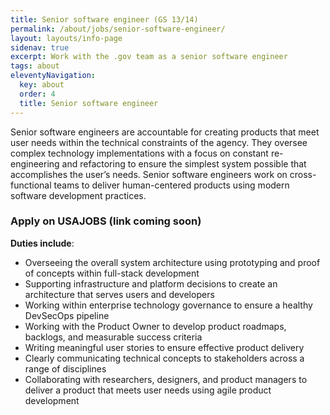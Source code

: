 ```yaml
---
title: Senior software engineer (GS 13/14)
permalink: /about/jobs/senior-software-engineer/
layout: layouts/info-page
sidenav: true
excerpt: Work with the .gov team as a senior software engineer
tags: about
eleventyNavigation:
  key: about
  order: 4
  title: Senior software engineer
---
```


Senior software engineers are accountable for creating products that meet user needs within the technical constraints of the agency. They oversee complex technology implementations with a focus on constant re-engineering and refactoring to ensure the simplest system possible that accomplishes the user’s needs. Senior software engineers work on cross-functional teams to deliver human-centered products using modern software development practices.

### Apply on USAJOBS (link coming soon)

**Duties include**:
- Overseeing the overall system architecture using prototyping and proof of concepts within full-stack development
- Supporting infrastructure and platform decisions to create an architecture that serves users and developers
- Working within enterprise technology governance to ensure a healthy DevSecOps pipeline
- Working with the Product Owner to develop product roadmaps, backlogs, and measurable success criteria
- Writing meaningful user stories to ensure effective product delivery
- Clearly communicating technical concepts to stakeholders across a range of disciplines
- Collaborating with researchers, designers, and product managers to deliver a product that meets user needs using agile product development
